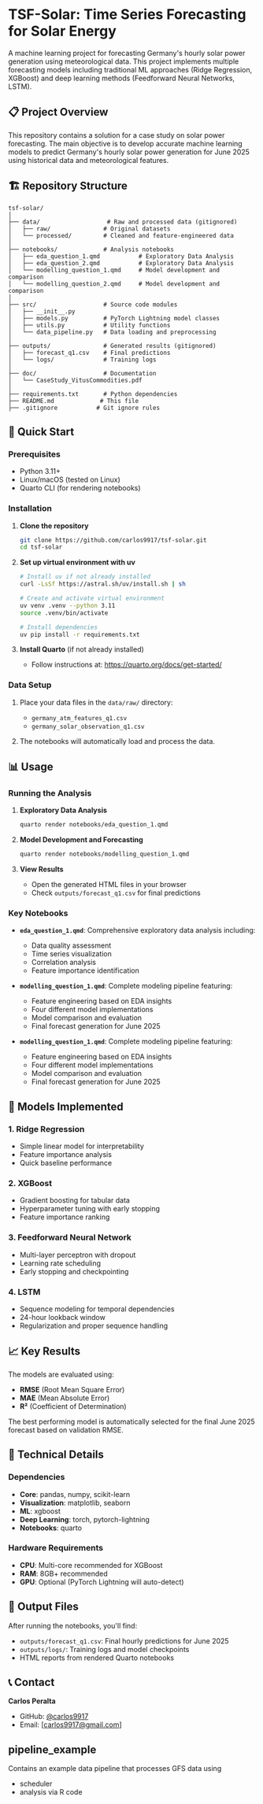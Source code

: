 # TSF-Solar: Time Series Forecasting for Solar Energy

A machine learning project for forecasting Germany's hourly solar power generation using meteorological data. 
This project implements multiple forecasting models including traditional ML approaches (Ridge Regression, XGBoost) and deep learning methods (Feedforward Neural Networks, LSTM).

## 📋 Project Overview

This repository contains a solution for a case study on solar power forecasting. The main objective is to develop accurate machine learning models to predict Germany's hourly solar power generation for June 2025 using historical data and meteorological features.

## 🏗️ Repository Structure

```
tsf-solar/
│
├── data/                   # Raw and processed data (gitignored)
│   ├── raw/               # Original datasets
│   └── processed/         # Cleaned and feature-engineered data
│
├── notebooks/             # Analysis notebooks
│   ├── eda_question_1.qmd           # Exploratory Data Analysis
│   ├── eda_question_2.qmd           # Exploratory Data Analysis
│   └── modelling_question_1.qmd     # Model development and comparison
│   └── modelling_question_2.qmd     # Model development and comparison
│
├── src/                   # Source code modules
│   ├── __init__.py
│   ├── models.py          # PyTorch Lightning model classes
│   ├── utils.py           # Utility functions
│   └── data_pipeline.py   # Data loading and preprocessing
│
├── outputs/               # Generated results (gitignored)
│   ├── forecast_q1.csv    # Final predictions
│   └── logs/              # Training logs
│
├── doc/                   # Documentation
│   └── CaseStudy_VitusCommodities.pdf
│
├── requirements.txt       # Python dependencies
├── README.md             # This file
├── .gitignore           # Git ignore rules
```

## 🚀 Quick Start

### Prerequisites
- Python 3.11+
- Linux/macOS (tested on Linux)
- Quarto CLI (for rendering notebooks)

### Installation

1. **Clone the repository**
   ```bash
   git clone https://github.com/carlos9917/tsf-solar.git
   cd tsf-solar
   ```

2. **Set up virtual environment with uv**
   ```bash
   # Install uv if not already installed
   curl -LsSf https://astral.sh/uv/install.sh | sh

   # Create and activate virtual environment
   uv venv .venv --python 3.11
   source .venv/bin/activate

   # Install dependencies
   uv pip install -r requirements.txt
   ```

3. **Install Quarto** (if not already installed)
   - Follow instructions at: https://quarto.org/docs/get-started/

### Data Setup

1. Place your data files in the `data/raw/` directory:
   - `germany_atm_features_q1.csv`
   - `germany_solar_observation_q1.csv`

2. The notebooks will automatically load and process the data.

## 📊 Usage

### Running the Analysis

1. **Exploratory Data Analysis**
   ```bash
   quarto render notebooks/eda_question_1.qmd
   ```

2. **Model Development and Forecasting**
   ```bash
   quarto render notebooks/modelling_question_1.qmd
   ```

3. **View Results**
   - Open the generated HTML files in your browser
   - Check `outputs/forecast_q1.csv` for final predictions

### Key Notebooks

- **`eda_question_1.qmd`**: Comprehensive exploratory data analysis including:
  - Data quality assessment
  - Time series visualization
  - Correlation analysis
  - Feature importance identification

- **`modelling_question_1.qmd`**: Complete modeling pipeline featuring:
  - Feature engineering based on EDA insights
  - Four different model implementations
  - Model comparison and evaluation
  - Final forecast generation for June 2025

- **`modelling_question_1.qmd`**: Complete modeling pipeline featuring:
  - Feature engineering based on EDA insights
  - Four different model implementations
  - Model comparison and evaluation
  - Final forecast generation for June 2025

## 🤖 Models Implemented

### 1. Ridge Regression
- Simple linear model for interpretability
- Feature importance analysis
- Quick baseline performance

### 2. XGBoost
- Gradient boosting for tabular data
- Hyperparameter tuning with early stopping
- Feature importance ranking

### 3. Feedforward Neural Network 
- Multi-layer perceptron with dropout
- Learning rate scheduling
- Early stopping and checkpointing

### 4. LSTM
- Sequence modeling for temporal dependencies
- 24-hour lookback window
- Regularization and proper sequence handling

## 📈 Key Results

The models are evaluated using:
- **RMSE** (Root Mean Square Error)
- **MAE** (Mean Absolute Error)
- **R²** (Coefficient of Determination)

The best performing model is automatically selected for the final June 2025 forecast based on validation RMSE.

## 🔧 Technical Details

### Dependencies
- **Core**: pandas, numpy, scikit-learn
- **Visualization**: matplotlib, seaborn
- **ML**: xgboost
- **Deep Learning**: torch, pytorch-lightning
- **Notebooks**: quarto

### Hardware Requirements
- **CPU**: Multi-core recommended for XGBoost
- **RAM**: 8GB+ recommended
- **GPU**: Optional (PyTorch Lightning will auto-detect)

## 📁 Output Files

After running the notebooks, you'll find:

- `outputs/forecast_q1.csv`: Final hourly predictions for June 2025
- `outputs/logs/`: Training logs and model checkpoints
- HTML reports from rendered Quarto notebooks

## 📞 Contact

**Carlos Peralta**
- GitHub: [@carlos9917](https://github.com/carlos9917)
- Email: [carlos9917@gmail.com]

## pipeline_example

Contains an example data pipeline that processes GFS data 
using 
- scheduler
- analysis via R code


